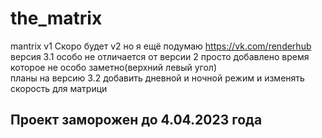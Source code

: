 # the_matrix
mantrix v1  Скоро будет v2 но я ещё подумаю 
https://vk.com/renderhub <br>
версия 3.1 особо не отличается от версии 2 просто добавлено время которое не особо заметно(верхний левый угол)<br>
планы на версию 3.2 добавить дневной и ночной режим и изменять скорость для матрици<br>
<h2>Проект заморожен до 4.04.2023 года</h2>
